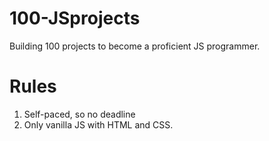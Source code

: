 # 100-JSprojects
Building 100 projects to become a proficient JS programmer.

# Rules

1. Self-paced, so no deadline
2. Only vanilla JS with HTML and CSS.
